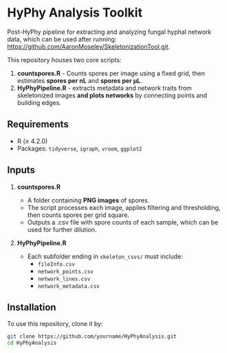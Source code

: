 # HyPhy Analysis Toolkit
Post-HyPhy pipeline for extracting and analyzing fungal hyphal network data, which can be used after running: https://github.com/AaronMoseley/SkeletonizationTool.git.

This repository houses two core scripts:
1. **countspores.R** - Counts spores per image using a fixed grid, then estimates **spores per nL** and **spores per µL**.
2. **HyPhyPipeline.R** - extracts metadata and network traits from skeletonized images **and plots networks** by connecting points and building edges.


## Requirements
- R (≥ 4.2.0)  
- Packages: `tidyverse`, `igraph`, `vroom`, `ggplot2`

## Inputs
1. **countspores.R**  
   - A folder containing **PNG images** of spores.  
   - The script processes each image, applies filtering and thresholding, then counts spores per grid square.
   - Outputs a .csv file with spore counts of each sample, which can be used for further dilution. 

2. **HyPhyPipeline.R**  
   - Each subfolder ending in `skeleton_csvs/` must include:  
     - `fileInfo.csv`  
     - `network_points.csv`  
     - `network_lines.csv`  
     - `network_metadata.csv`
       
## Installation
To use this repository, clone it by:
```bash
git clone https://github.com/yourname/HyPhyAnalysis.git
cd HyPhyAnalysis
